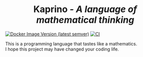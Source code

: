 <div align="center">
  <h1>Kaprino <i>- A language of mathematical thinking</i></h1>
</div>

[![Docker Image Version (latest semver)](https://img.shields.io/docker/v/capra314cabra/kaprino)](https://hub.docker.com/r/capra314cabra/kaprino)
[![CI](https://github.com/capra314cabra/kaprino/workflows/CI/badge.svg)](https://github.com/capra314cabra/kaprino/actions?query=workflow%3ACI)

This is a programming language that tastes like a mathematics.  
I hope this project may have changed your coding life.
